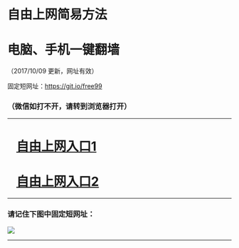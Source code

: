 ﻿# 自由上网简易方法

# 电脑、手机一键翻墙

（2017/10/09 更新，网址有效）

固定短网址：https://git.io/free99

### （微信如打不开，请转到浏览器打开）


***





# &nbsp;&nbsp; <a href="http://ft2581414331.fwq-tz-1001.info/fwqtz01.html?t=100900123334 " target="_blank">自由上网入口1</a>
# &nbsp;&nbsp; <a href="http://ft151104736.fwq-tz-1002.info/fwqtz02.html?t=10090014718 " target="_blank">自由上网入口2</a>
***

### 请记住下图中固定短网址：

<img src="https://s3-us-west-2.amazonaws.com/fwq-1001/yjfq-20170905okok.png" /> 


***

